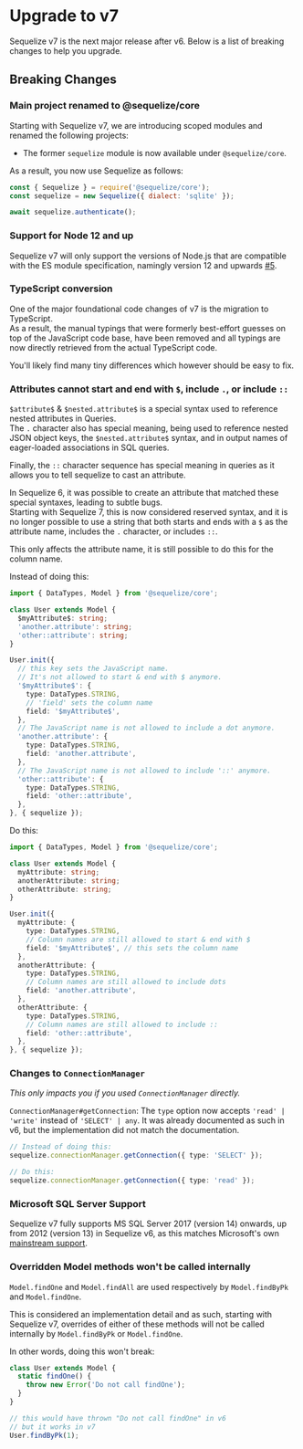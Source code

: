 # Upgrade to v7

Sequelize v7 is the next major release after v6. Below is a list of breaking changes to help you upgrade.

## Breaking Changes

### Main project renamed to @sequelize/core

Starting with Sequelize v7, we are introducing scoped modules and renamed the following projects:

- The former `sequelize` module is now available under `@sequelize/core`.

As a result, you now use Sequelize as follows:

```javascript
const { Sequelize } = require('@sequelize/core');
const sequelize = new Sequelize({ dialect: 'sqlite' });

await sequelize.authenticate();
```

### Support for Node 12 and up

Sequelize v7 will only support the versions of Node.js that are compatible with the ES module specification,
namingly version 12 and upwards [#5](https://github.com/sequelize/meetings/issues/5).

### TypeScript conversion

One of the major foundational code changes of v7 is the migration to TypeScript.\
As a result, the manual typings that were formerly best-effort guesses on top of the JavaScript code base,
have been removed and all typings are now directly retrieved from the actual TypeScript code.

You'll likely find many tiny differences which however should be easy to fix.

### Attributes cannot start and end with `$`, include `.`, or include `::`

`$attribute$` & `$nested.attribute$` is a special syntax used to reference nested attributes in Queries.\
The `.` character also has special meaning, being used to reference nested JSON object keys,
the `$nested.attribute$` syntax, and in output names of eager-loaded associations in SQL queries.

Finally, the `::` character sequence has special meaning in queries as it allows you to tell sequelize to cast an attribute.

In Sequelize 6, it was possible to create an attribute that matched these special syntaxes, leading to subtle bugs.\
Starting with Sequelize 7, this is now considered reserved syntax, and it is no longer possible to
use a string that both starts and ends with a `$` as the attribute name, includes the `.` character, or includes `::`.

This only affects the attribute name, it is still possible to do this for the column name.

Instead of doing this:

```typescript
import { DataTypes, Model } from '@sequelize/core';

class User extends Model {
  $myAttribute$: string;
  'another.attribute': string;
  'other::attribute': string;
}

User.init({
  // this key sets the JavaScript name.
  // It's not allowed to start & end with $ anymore.
  '$myAttribute$': {
    type: DataTypes.STRING,
    // 'field' sets the column name
    field: '$myAttribute$',
  },
  // The JavaScript name is not allowed to include a dot anymore.
  'another.attribute': {
    type: DataTypes.STRING,
    field: 'another.attribute',
  },
  // The JavaScript name is not allowed to include '::' anymore.
  'other::attribute': {
    type: DataTypes.STRING,
    field: 'other::attribute',
  },
}, { sequelize });
```

Do this:

```typescript
import { DataTypes, Model } from '@sequelize/core';

class User extends Model {
  myAttribute: string;
  anotherAttribute: string;
  otherAttribute: string;
}

User.init({
  myAttribute: {
    type: DataTypes.STRING,
    // Column names are still allowed to start & end with $
    field: '$myAttribute$', // this sets the column name
  },
  anotherAttribute: {
    type: DataTypes.STRING,
    // Column names are still allowed to include dots
    field: 'another.attribute',
  },
  otherAttribute: {
    type: DataTypes.STRING,
    // Column names are still allowed to include ::
    field: 'other::attribute',
  },
}, { sequelize });
```

### Changes to `ConnectionManager`

*This only impacts you if you used `ConnectionManager` directly.*

`ConnectionManager#getConnection`: The `type` option now accepts `'read' | 'write'` instead of `'SELECT' | any`.
It was already documented as such in v6, but the implementation did not match the documentation.

```typescript
// Instead of doing this:
sequelize.connectionManager.getConnection({ type: 'SELECT' });

// Do this:
sequelize.connectionManager.getConnection({ type: 'read' });
```

### Microsoft SQL Server Support

Sequelize v7 fully supports MS SQL Server 2017 (version 14) onwards, up from 2012 (version 13) in
Sequelize v6, as this matches Microsoft's own [mainstream support](
https://docs.microsoft.com/en-us/sql/sql-server/end-of-support/sql-server-end-of-life-overview?view=sql-server-ver15#lifecycle-dates).

### Overridden Model methods won't be called internally

`Model.findOne` and `Model.findAll` are used respectively by `Model.findByPk` and `Model.findOne`.

This is considered an implementation detail and as such, starting with Sequelize v7,
overrides of either of these methods will not be called internally by `Model.findByPk` or `Model.findOne`.

In other words, doing this won't break:

```typescript
class User extends Model {
  static findOne() {
    throw new Error('Do not call findOne');
  }
}

// this would have thrown "Do not call findOne" in v6
// but it works in v7
User.findByPk(1);
```
